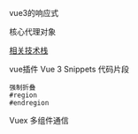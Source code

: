 vue3的响应式

核心代理对象 

[相关技术栈](https://awesomejs.dev/for/vue/)

vue插件
Vue 3 Snippets 代码片段

```
强制折叠
#region
#endregion
```



Vuex 多组件通信
